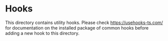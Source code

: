 # Hooks

This directory contains utility hooks. Please check https://usehooks-ts.com/ for documentation on the installed package of common hooks before adding a new hook to this directory.

